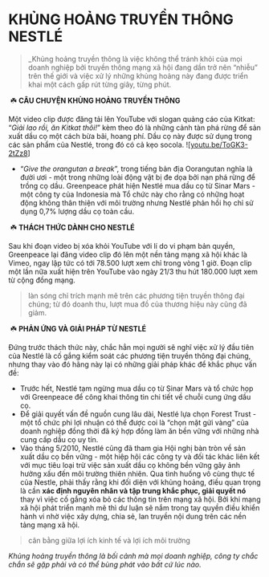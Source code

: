 # KHỦNG HOẢNG TRUYỀN THÔNG NESTLÉ

> _Khủng hoảng truyền thông là việc không thể tránh khỏi của mọi doanh nghiệp bởi truyền thông mạng xã hội đang dần trở nên “nhiễu” trên thế giới và việc xử lý những khủng hoảng này đang được triển khai một cách gấp rút từng giây, từng phút. 


 ☘️ **CÂU CHUYỆN KHỦNG HOẢNG TRUYỀN THÔNG**

Một video clip được đăng tải lên YouTube với slogan quảng cáo của Kitkat: “_Giải lao rồi, ăn Kitkat thôi!_” kèm theo đó là những cảnh tàn phá rừng để sản xuất dầu cọ một cách bừa bãi, hoang phí. Dầu cọ này được sử dụng trong các sản phẩm của Nestlé, trong đó có cả kẹo socola. 
![[youtu.be/ToGK3-2tZz8](https://youtu.be/ToGK3-2tZz8)]
-  “_Give the orangutan a break_”, trong tiếng bản địa Oorangutan nghĩa là đười ươi - một trong những loài động vật bị đe dọa bởi nạn phá rừng để trồng cọ dầu. 
  Greenpeace phát hiện Nestlé mua dầu cọ từ Sinar Mars - một công ty của Indonesia mà Tổ chức này cho rằng có những hoạt động không thân thiện với môi trường nhưng Nestlé phản hồi họ chỉ sử dụng 0,7% lượng dầu cọ toàn cầu.

 ☘️ **THÁCH THỨC DÀNH CHO NESTLÉ**

Sau khi đoạn video bị xóa khỏi YouTube với lí do vi phạm bản quyền, Greenpeace lại đăng video clip đó lên một nền tảng mạng xã hội khác là Vimeo, ngay lập tức có tới 78.500 lượt xem chỉ trong vòng 1 giờ. Đoạn clip một lần nữa xuất hiện trên YouTube vào ngày 21/3 thu hút 180.000 lượt xem từ cộng đồng mạng.
> làn sóng chỉ trích mạnh mẽ trên các phương tiện truyền thông đại chúng; từ đó doanh thu, lượt mua đồ của thương hiệu này cũng đã giảm.


 ☘️ **PHẢN ỨNG VÀ GIẢI PHÁP TỪ** **NESTLÉ**

Đứng trước thách thức này, chắc hẳn mọi người sẽ nghĩ việc xử lý đầu tiên của Nestlé là cố gắng kiểm soát các phương tiện truyền thông đại chúng, nhưng thay vào đó hãng này lại có những giải pháp khác để khắc phục vấn đề:

- Trước hết, Nestlé tạm ngừng mua dầu cọ từ Sinar Mars và tổ chức họp với Greenpeace để công khai thông tin chi tiết về chuỗi cung ứng dầu cọ.
- Để giải quyết vấn đề nguồn cung lâu dài, Nestlé lựa chọn Forest Trust - một tổ chức phi lợi nhuận có thể được coi là “chọn mặt gửi vàng” của doanh nghiệp đồng thời đã ký hợp đồng làm ăn bền vững với những nhà cung cấp dầu cọ uy tín.
- Vào tháng 5/2010, Nestlé cũng đã tham gia Hội nghị bàn tròn về sản xuất dầu cọ bền vững - một hiệp hội các công ty và đối tác khác liên kết với mục tiêu loại trừ việc sản xuất dầu cọ không bền vững gây ảnh hưởng xấu đến môi trường thiên nhiên.
Qua tình huống vô cùng thực tế của Nestle, phải thấy rằng khi đối diện với khủng hoảng, điều quan trọng là cần **xác định nguyên nhân và tập trung khắc phục, giải quyết nó** thay vì việc cố gắng xóa bỏ các thông tin trên mạng xã hội. Bởi khi mạng xã hội phát triển mạnh mẽ thì dư luận sẽ nắm trong tay quyền điều khiển hành vi nhờ việc xây dựng, chia sẻ, lan truyền nội dung trên các nền tảng mạng xã hội.

> cân bằng giữa lợi ích kinh tế và lợi ích môi trường 

_Khủng hoảng truyền thông là bối cảnh mà mọi doanh nghiệp, công ty chắc chắn sẽ gặp phải và có thể bùng phát vào bất cứ lúc nào._